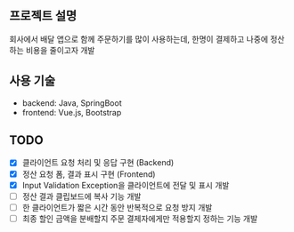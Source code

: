 ## 프로젝트 설명
회사에서 배달 앱으로 함께 주문하기를 많이 사용하는데, 한명이 결제하고 나중에 정산하는 비용을 줄이고자 개발

## 사용 기술
- backend: Java, SpringBoot
- frontend: Vue.js, Bootstrap

## TODO
- [x] 클라이언트 요청 처리 및 응답 구현 (Backend)
- [x] 정산 요청 폼, 결과 표시 구현 (Frontend)
- [x] Input Validation Exception을 클라이언트에 전달 및 표시 개발
- [ ] 정산 결과 클립보드에 복사 기능 개발
- [ ] 한 클라이언트가 짧은 시간 동안 반복적으로 요청 방지 개발
- [ ] 최종 할인 금액을 분배할지 주문 결제자에게만 적용할지 정하는 기능 개발
